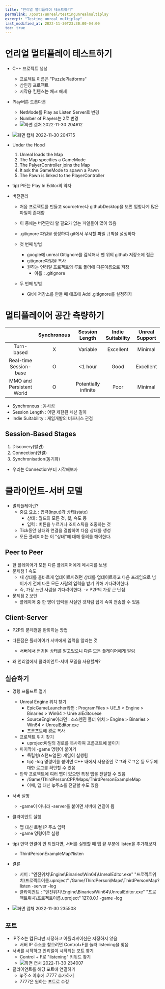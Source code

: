 ```yaml
---
title: "언리얼 멀티플레이 테스트하기"
permalink: /posts/unreal/testingunrealmultiplay
excerpt: "Testing unreal multiplay"
last_modified_at: 2022-11-30T23:30:00-04:00
toc: true
---
```


# 언리얼 멀티플레이 테스트하기
- C++ 프로젝트 생성
    - 프로젝트 이름은 "PuzzlePlatforms"
    - 삼인칭 프로젝트
    - 시작용 컨텐츠는 체크 해제
- Play버튼 드롭다운
    - NetMode를 Play as Listen Server로 변경
    - Number of Players는 2로 변경
    - ![화면 캡처 2022-11-30 204612](https://user-images.githubusercontent.com/11372675/204832876-f3867ae5-b6c8-42d5-b790-d4ec4e8b0cd0.png)
- ![화면 캡처 2022-11-30 204715](https://user-images.githubusercontent.com/11372675/204832933-4e930ecc-ac0c-48f8-8858-8b07bd319ec5.png)
- Under the Hood
    1. Unreal loads the Map
    2. The Map specifies a GameMode
    3. The PalyerController joins the Map
    4. It ask the GameMode to spawn a Pawn
    5. The Pawn is linked to the PlayerController

- tip) PIE는 Play In Editor의 약자

- 버전관리
    - 처음 프로젝트를 만들고 sourcetree나 githubDesktop을 보면 엄청나게 많은 파일이 존재함
    - 이 중에는 버전관리 할 필요가 없는 파일들이 많이 있음
    - .gitignore 파일을 생성하여 git에서 무시할 파일 규칙을 설정하자
        
    - 첫 번째 방법
        - google에 unreal Gitignore를 검색해서 맨 위의 github 저장소에 접근
        - gitignore파일을 복사
        - 원하는 언리얼 프로젝트의 루트 폴더에 다른이름으로 저장
            - 이름 : .gitignore
    - 두 번째 방법
        - Git에 저장소를 만들 때 애초에 Add .gitIgnore를 설정하자

# 멀티플레이어 공간 측량하기
| | Synchronous | Session Length | Indie Suitability | Unreal Support |
|:--:|:--:|:--:|:--:|:--:|
|Turn-based|X|Variable| Excellent | Minimal |
|Real-time Session-base |O| <1 hour |  Good | Excellent | 
|MMO and Persistent World |O| Potentially infinite | Poor| Minimal |
- Synchronous : 동시성
- Session Length : 어떤 제한된 세션 길이
- Indie Suitability : 게임개발의 비즈니스 관점

## Session-Based Stages
1. Discovery(발견)
2. Connection(연결)
3. Synchronisation(동기화)
- 우리는 Connection부터 시작해보자

# 클라이언트-서버 모델
- 멀티플레이란?
    - 중요 요소 : 입력(input)과 상태(state)
        - 상태 : 월드의 모든 것, 윛, 속도 등
        - 입력 : 버튼을 누르거나 조이스틱을 조종하는 것
    - Tick동안 상태와 연결을 결합하여 다음 상태를 생성
    - 모든 플레이어는 이 "상태"에 대해 동의를 해야한다.
## Peer to Peer
- 한 플레이어가 모든 다른 플레이어에게 메시지를 보냄
- 문제점 1 속도
    - 내 상태를 올바르게 업데이트파려면 상태를 업데이트하고 다음 프레임으로 넘어가기 전에 다른 모든 사람의 입력을 받기 위해 기다려야한다.
    - 즉, 가장 느린 사람을 기다려야한다. -> P2P의 가장 큰 단점
- 문제점 2 보안
    - 플레이어 중 한 명이 입력을 사실인 것처럼 쉽게 속여 전송할 수 있음

## Client-Server
- P2P의 문제점을 완화하는 방법
- 다른점은 플레이어가 서버에게 입력을 알리는 것
    - 서버에서 변경된 상태를 알고있으니 다른 모든 플레이어에게 알림

- 왜 언리얼에서 클라이언트-서버 모델을 사용할까?

## 실습하기
- 명령 프롬프트 열기
    - Unreal Engine 위치 찾기
        - EpicGameLauncher라면 : ProgramFiles > UE_5 > Engine > Binaries > Win64 > Unre
        alEditor.exe
        - SourceEngine이라면 : 소스엔진 폴더 위치 > Engine > Binaries > Win64 > UnrealEditor.exe
        - 프롬프트에 경로 복사
    - 프로젝트 위치 찾기
        - uproject파일의 경로를 복사하여 프롬프트에 붙이기
    - 마지막에 -game 명령어 붙이기
        - 독립형(스탠드얼론) 게임이 실행됨
        - tip) -log 명령어를 붙이면 C++ 내에서 사용중인 로그와 로그온 등 모두에 대한 로그를 확인할 수 있음
    - 만약 프로젝트에 여러 맵이 있으면 특정 맵을 전달할 수 있음
        - /Game/ThirdPersonCPP/Maps/ThirdPersonExampleMap
        - 이때, 맵 대신 ip주소를 전달할 수도 있음
- 서버 실행
    - -game이 아니라 -server를 붙이면 서버에 연결이 됨
- 클라이언트 실행
    - 맵 대신 로컬 IP 주소 입력
    - -game 명령어로 실행
- tip) 만약 연결이 안 되었다면, 서버를 실행할 때 맵 끝 부분에 listen을 추가해보자
    - ThirdPersonExampleMap?listen

- 결론
    - 서버 : "엔진위치\Engine\Binaries\Win64\UnrealEditor.exe" "프로젝트위치\프로젝트이름.uproject" /Game/ThirdPerson\Maps\ThirdPersonMap?listen -server -log
    - 클라이언트 : "엔진위치\Engine\Binaries\Win64\UnrealEditor.exe" "프로젝트위치\프로젝트이름.uproject" 127.0.0.1 -game -log

- ![화면 캡처 2022-11-30 235508](https://user-images.githubusercontent.com/11372675/204833538-444a4afe-639b-4d43-afb8-419202f828ec.png)

## 포트
- IP주소는 컴퓨터만 지정하고 어플리케이션은 지정하지 않음
    - 서버 IP 주소를 찾으려면 Control+F를 눌러 listening을 찾음
- 서버를 시작하고 언리얼이 시작되는 포트 찾기
    - Control + F로 "listening" 키워드 찾기
	- ![화면 캡처 2022-11-30 234007](https://user-images.githubusercontent.com/11372675/204833391-d3ae71f3-eb15-4ce7-bec4-e462cffe39f4.png)
- 클라이언트를 해당 포트에 연결하기
    - ip주소 이후에 :7777 추가하기
    - 7777은 원하는 포트로 수정

